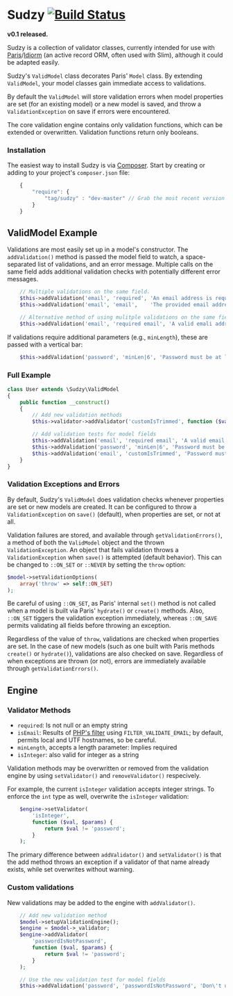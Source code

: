 # Sudzy [![Build Status](https://travis-ci.org/tag/sudzy.png?branch=master)](https://travis-ci.org/tag/sudzy)
**v0.1 released.**

Sudzy is a collection of validator classes, currently intended for use with [Paris][paris]/[Idiorm][idiorm] (an active record ORM, often used with Slim), although it could be adapted easily.

Sudzy's `ValidModel` class decorates Paris' `Model` class. By extending `ValidModel`, your model classes gain immediate access to validations.

By default the `ValidModel` will store validation errors when model properties are set (for an existing model) or a new model is saved, and throw a `ValidationException` on save if errors were encountered.

[paris]: https://github.com/j4mie/paris
[idiorm]: https://github.com/j4mie/idiorm

The core validation engine contains only validation functions, which can be extended or overwritten. Validation functions return only booleans.

### Installation
The easiest way to install Sudzy is via [Composer][composer]. Start by creating or adding to your project's `composer.json` file:

```js
    {
        "require": {
            "tag/sudzy" : "dev-master" // Grab the most recent version from github
        }
    }
```

[composer]: http://getcomposer.org

## ValidModel Example
Validations are most easily set up in a model's constructor. The `addValidation()` method is passed the model field to watch, a space-separated list of validations, and an error message. Multiple calls on the same field adds additional validation checks with potentially different error messages.

```php
    // Multiple validations on the same field.
    $this->addValidation('email', 'required', 'An email address is required.');
    $this->addValidation('email', 'email',    'The provided email address is not valid.');

    // Alternative method of using mulitple validations on the same field.
    $this->addValidation('email', 'required email', 'A valid emali address is required.');
```

If validations require additional parameters (e.g., `minLength`), these are passed with a vertical bar:

```php
    $this->addValidation('password', 'minLen|6', 'Password must be at least 6 characters');
```

### Full Example
```php
class User extends \Sudzy\ValidModel
{
    public function __construct()
    {
        // Add new validation methods
        $this->validator->addValidator('customIsTrimmed', function ($val, $params) {return trim($val) === $val;});

        // Add validation tests for model fields
        $this->addValidation('email', 'required email', 'A valid email address is required.');
        $this->addValidation('password', 'minLen|6', 'Password must be at least 6 characters.');
        $this->addValidation('email', 'customIsTrimmed', 'Password must be at least 6 characters.');
    }
}
```

### Validation Exceptions and Errors
By default, Sudzy's `ValidModel` does validation checks whenever properties are set or new models are created. It can be configured to throw a `ValidationException` on `save()` (default), when properties are set, or not at all.

Validation failures are stored, and available through `getValidationErrors()`, a method of both the `ValidModel` object and the thrown `ValidationException`. An object that fails validation throws a `ValidationException` when `save()` is attempted (default behavior). This can be changed to `::ON_SET` or `::NEVER` by setting the `throw` option:

```php
$model->setValidationOptions(
    array('throw' => self::ON_SET)
);
```

Be careful of using `::ON_SET`, as Paris' internal `set()` method is not called when a model is built via Paris' `hydrate()` or `create()` methods. Also, `::ON_SET` tiggers the validation exception immediately, whereas `::ON_SAVE` permits validating all fields before throwing an exception.

Regardless of the value of `throw`, validations are checked when properties are set. In the case of new models (such as one built with Paris methods `create()` or `hydrate()`), validations are also checked on save. Regardless of when exceptions are thrown (or not), errors are immediately available through `getValidationErrors()`.

## Engine
### Validator Methods
+ `required`: Is not null or an empty string
+ `isEmail`: Results of [PHP's filter](http://php.net/manual/en/filter.filters.validate.php) using `FILTER_VALIDATE_EMAIL`; by default, permits local and UTF hostnames, so be careful.
+ `minLength`, accepts a length parameter: Implies required
+ `isInteger`: also valid for integer as a string

Validation methods may be overwritten or removed from the validation engine by using `setValidator()` and `removeValidator()` respecively.

For example, the current `isInteger` validation accepts integer strings. To enforce the `int` type as well, overwrite the `isInteger` validation:
```php
    $engine->setValidator(
        'isInteger',
        function ($val, $params) {
            return $val != 'password';
        }
    );
```

The primary difference between `addValidator()` and `setValidator()` is that the add method throws an exception if a validator of that name already exists, while set overwrites without warning.

### Custom validations
New validations may be added to the engine with `addValidator()`.

```php
    // Add new validation method
    $model->setupValidationEngine();
    $engine = $model->_validator;
    $engine->addValidator(
        'passwordIsNotPassword',
        function ($val, $params) {
            return $val != 'password';
        }
    );

    // Use the new validation test for model fields
    $this->addValidation('password', 'passwordIsNotPassword', 'Don\'t use lame passwords.');
```

